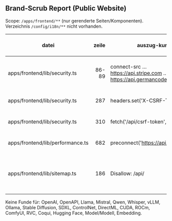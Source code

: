 ## Brand‑Scrub Report (Public Website)

Scope: `/apps/frontend/**` (nur gerenderte Seiten/Komponenten). Verzeichnis `/config/i18n/**` nicht vorhanden.

| datei | zeile | auszug-kurz | empfehlung (ersatztext oder löschen) |
|---|---:|---|---|
| apps/frontend/lib/security.ts | 86-89 | connect-src … https://api.stripe.com … https://api.germancodezero.ai … | Keine Änderung – CSP Meta (technisch erforderlich, nicht marketingrelevant) |
| apps/frontend/lib/security.ts | 287 | headers.set('X-CSRF-Token', …) | Keine Änderung – Sicherheits‑Header (nicht sichtbar) |
| apps/frontend/lib/security.ts | 310 | fetch('/api/csrf-token', …) | Keine Änderung – internes Endpoint (nicht sichtbar) |
| apps/frontend/lib/performance.ts | 682 | preconnect('https://api.stripe.com') | Keine Änderung – Performance‑Hint (nur <link> im <head>) |
| apps/frontend/lib/sitemap.ts | 186 | Disallow: /api/ | Beibehalten; optional später umbenennen in »/backend/« (falls Route‑Refactor geplant) |

Keine Funde für: OpenAI, OpenAPI, Llama, Mistral, Qwen, Whisper, vLLM, Ollama, Stable Diffusion, SDXL, ControlNet, DirectML, CUDA, ROCm, ComfyUI, RVC, Coqui, Hugging Face, Model/Modell, Embedding.

